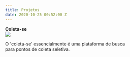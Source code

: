 ```yaml
---
title: Projetos
date: 2020-10-25 00:52:00 Z
---
```


<style>
    .article-index.card-project{
        width: 380px;
        height: 100%;
    }

    .description-container {
        text-overflow: clip;
    } 

    .image-container img{
        max-width: 50%
    }
    
</style>

<div class="container-fluid">
    
    
<div class="list-project row mt-5">
    <div class="article-index card-project col-12 col-sm-5 m-1 mr-sm-5  ">
        <strong>Coleta-se</strong>
        <div class="image-container">
            <img src="https://raw.githubusercontent.com/ovvesley/coleta-se/master/frontend/coleta-se/assets/carro_de_lixo.png">
        </div>
        <div class="description-container">
            <p>
                O 'coleta-se' essencialmente é uma plataforma de busca para pontos de coleta seletiva.
            </p>
        </div>
    </div>

<div class="article-index card-project col-12 col-sm-5 m-1 ml-sm-5">
        <strong>Coleta-se</strong>
        <div class="image-container">
            <img src="https://raw.githubusercontent.com/ovvesley/coleta-se/master/frontend/coleta-se/assets/carro_de_lixo.png">
        </div>
        <div class="description-container">
            <p>
                O 'coleta-se' essencialmente é uma plataforma de busca para pontos de coleta seletiva.
            </p>
        </div>
    </div></div>
    
    
</div>

